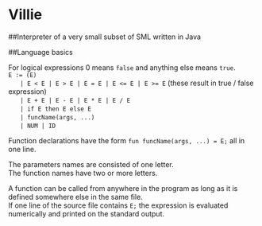 # Villie
##Interpreter of a very small subset of SML written in Java

##Language basics

For logical expressions 0 means `false` and anything else means `true`. <br />
`E := (E)` <br />
&nbsp;&nbsp;&nbsp;&nbsp;&nbsp;&nbsp;`| E < E | E > E | E = E | E <= E | E >= E` (these result in true / false expression) <br />
&nbsp;&nbsp;&nbsp;&nbsp;&nbsp;&nbsp;`| E + E | E - E | E * E | E / E` <br />
&nbsp;&nbsp;&nbsp;&nbsp;&nbsp;&nbsp;`| if E then E else E` <br />
&nbsp;&nbsp;&nbsp;&nbsp;&nbsp;&nbsp;`| funcName(args, ...)` <br />
&nbsp;&nbsp;&nbsp;&nbsp;&nbsp;&nbsp;`| NUM | ID` <br />

Function declarations have the form `fun funcName(args, ...) = E;` all in one line. <br />

The parameters names are consisted of one letter. <br />
The function names have two or more letters. <br />

A function can be called from anywhere in the program as long as it is defined somewhere else in the same file. <br />
If one line of the source file contains `E;` the expression is evaluated numerically and printed on the standard output. <br />
